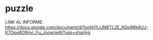# puzzle
LINK AL INFORME: https://docs.google.com/document/d/1oohHYJJN8TL2E_KGp96k4UJ-K7Opq6O8nvi_Fu_Joow/edit?usp=sharing
